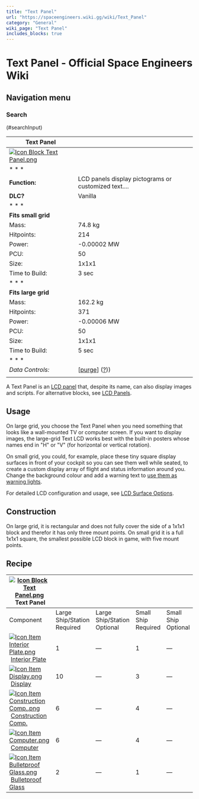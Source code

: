 ```yaml
---
title: "Text Panel"
url: "https://spaceengineers.wiki.gg/wiki/Text_Panel"
category: "General"
wiki_page: "Text Panel"
includes_blocks: true
---
```


# Text Panel - Official Space Engineers Wiki

## Navigation menu

### Search

(#searchInput)

| Text Panel |     |
| --- | --- |
| [![Icon Block Text Panel.png](https://spaceengineers.wiki.gg/images/4/40/Icon_Block_Text_Panel.png?addccb)](https://spaceengineers.wiki.gg/wiki/File:Icon_Block_Text_Panel.png) |     |
| * * * |     |
| **Function:** | LCD panels display pictograms or customized text.... |
| **DLC?** | Vanilla |
| * * * |     |
| **Fits small grid** |     |
| Mass: | 74.8 kg |
| Hitpoints: | 214 |
| Power: | \-0.00002 MW |
| PCU: | 50  |
| Size: | 1x1x1 |
| Time to Build: | 3 sec |
| * * * |     |
| **Fits large grid** |     |
| Mass: | 162.2 kg |
| Hitpoints: | 371 |
| Power: | \-0.00006 MW |
| PCU: | 50  |
| Size: | 1x1x1 |
| Time to Build: | 5 sec |
| * * * |     |
| _Data Controls:_ | \[[purge](https://spaceengineers.wiki.gg/wiki/Text_Panel?action=purge)\] ([?](https://spaceengineers.wiki.gg/wiki/Template:Info_Block))) |
|     |     |

A Text Panel is an [LCD panel](https://spaceengineers.wiki.gg/wiki/LCD_Panels "LCD Panels") that, despite its name, can also display images and scripts. For alternative blocks, see [LCD Panels](https://spaceengineers.wiki.gg/wiki/LCD_Panels "LCD Panels").

## Usage

On large grid, you choose the Text Panel when you need something that looks like a wall-mounted TV or computer screen. If you want to display images, the large-grid Text LCD works best with the built-in posters whose names end in "H" or "V" (for horizontal or vertical rotation).

On small grid, you could, for example, place these tiny square display surfaces in front of your cockpit so you can see them well while seated, to create a custom display array of flight and status information around you. Change the background colour and add a warning text to [use them as warning lights](https://spaceengineers.wiki.gg/wiki/How_to_build_warning_lights "How to build warning lights").

For detailed LCD configuration and usage, see [LCD Surface Options](https://spaceengineers.wiki.gg/wiki/LCD_Surface_Options "LCD Surface Options").

## Construction

On large grid, it is rectangular and does not fully cover the side of a 1x1x1 block and therefor it has only three mount points. On small grid it is a full 1x1x1 square, the smallest possible LCD block in game, with five mount points.

## Recipe

| [![Icon Block Text Panel.png](https://spaceengineers.wiki.gg/images/thumb/4/40/Icon_Block_Text_Panel.png/21px-Icon_Block_Text_Panel.png?addccb)](https://spaceengineers.wiki.gg/wiki/Text_Panel "Text Panel") Text Panel |     |     |     |     |
| --- | --- | --- | --- | --- |
| Component | Large Ship/Station  <br>Required | Large Ship/Station  <br>Optional | Small Ship  <br>Required | Small Ship  <br>Optional |
| [![Icon Item Interior Plate.png](https://spaceengineers.wiki.gg/images/thumb/7/77/Icon_Item_Interior_Plate.png/21px-Icon_Item_Interior_Plate.png?d80f8e)](https://spaceengineers.wiki.gg/wiki/Interior_Plate "Interior Plate") [Interior Plate](https://spaceengineers.wiki.gg/wiki/Interior_Plate "Interior Plate") | 1   | —   | 1   | —   |
| [![Icon Item Display.png](https://spaceengineers.wiki.gg/images/thumb/4/44/Icon_Item_Display.png/21px-Icon_Item_Display.png?a444bc)](https://spaceengineers.wiki.gg/wiki/Display "Display") [Display](https://spaceengineers.wiki.gg/wiki/Display "Display") | 10  | —   | 3   | —   |
| [![Icon Item Construction Comp..png](https://spaceengineers.wiki.gg/images/thumb/4/45/Icon_Item_Construction_Comp..png/21px-Icon_Item_Construction_Comp..png?cdc26f)](https://spaceengineers.wiki.gg/wiki/Construction_Comp. "Construction Comp.") [Construction Comp.](https://spaceengineers.wiki.gg/wiki/Construction_Comp. "Construction Comp.") | 6   | —   | 4   | —   |
| [![Icon Item Computer.png](https://spaceengineers.wiki.gg/images/thumb/7/72/Icon_Item_Computer.png/21px-Icon_Item_Computer.png?65c1a4)](https://spaceengineers.wiki.gg/wiki/Computer "Computer") [Computer](https://spaceengineers.wiki.gg/wiki/Computer "Computer") | 6   | —   | 4   | —   |
| [![Icon Item Bulletproof Glass.png](https://spaceengineers.wiki.gg/images/thumb/c/c1/Icon_Item_Bulletproof_Glass.png/21px-Icon_Item_Bulletproof_Glass.png?1941ea)](https://spaceengineers.wiki.gg/wiki/Bulletproof_Glass "Bulletproof Glass") [Bulletproof Glass](https://spaceengineers.wiki.gg/wiki/Bulletproof_Glass "Bulletproof Glass") | 2   | —   | 1   | —   |